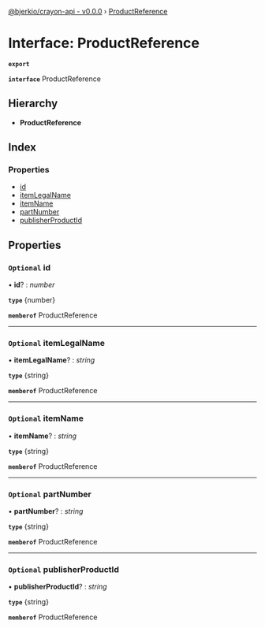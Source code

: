 [@bjerkio/crayon-api - v0.0.0](../README.md) › [ProductReference](productreference.md)

# Interface: ProductReference

**`export`** 

**`interface`** ProductReference

## Hierarchy

* **ProductReference**

## Index

### Properties

* [id](productreference.md#optional-id)
* [itemLegalName](productreference.md#optional-itemlegalname)
* [itemName](productreference.md#optional-itemname)
* [partNumber](productreference.md#optional-partnumber)
* [publisherProductId](productreference.md#optional-publisherproductid)

## Properties

### `Optional` id

• **id**? : *number*

**`type`** {number}

**`memberof`** ProductReference

___

### `Optional` itemLegalName

• **itemLegalName**? : *string*

**`type`** {string}

**`memberof`** ProductReference

___

### `Optional` itemName

• **itemName**? : *string*

**`type`** {string}

**`memberof`** ProductReference

___

### `Optional` partNumber

• **partNumber**? : *string*

**`type`** {string}

**`memberof`** ProductReference

___

### `Optional` publisherProductId

• **publisherProductId**? : *string*

**`type`** {string}

**`memberof`** ProductReference
